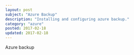```yaml
---
layout: post
subject: "Azure Backup"
description: "Installing and configuring azure backup."
category: "azure"
posted: 2017-02-18
updated: 2017-02-18
---
```


Azure backup